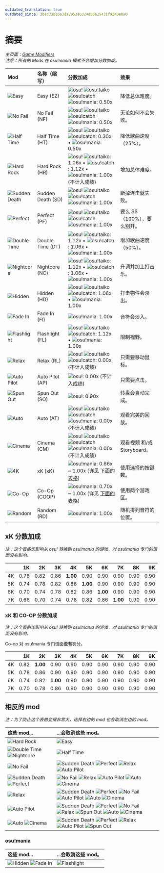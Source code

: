 ```yaml
---
outdated_translation: true
outdated_since: 3bec7abe5a3da2952e6324d55a29431f9240e8a0
---
```


# 摘要

*主页面：[Game Modifiers](/wiki/Game_modifier)*\
*注意：所有的 Mods 在 osu!mania 模式不会增加分数加成。*

| Mod | 名称（缩写） | 分数加成 | 效果 |
| :-- | :-- | :-- | :-- |
| ![Easy](/wiki/shared/mods/EZ.png) | Easy (EZ) | ![][osu!] ![][osu!taiko] ![][osu!catch] ![][osu!mania]: 0.50x | 降低总体难度。 |
| ![No Fail](/wiki/shared/mods/NF.png) | No Fail (NF) | ![][osu!] ![][osu!taiko] ![][osu!catch] ![][osu!mania]: 0.50x | 无论如何不会失败。 |
| ![Half Time](/wiki/shared/mods/HT.png) | Half Time (HT) | ![][osu!] ![][osu!taiko] ![][osu!catch]: 0.30x • ![][osu!mania]: 0.50x | 降低歌曲速度（25%）。 |
| ![Hard Rock](/wiki/shared/mods/HR.png) | Hard Rock (HR) | ![][osu!] ![][osu!taiko]: 1.06x • ![][osu!catch]: 1.12x • ![][osu!mania]: 1.00x (不计入成绩) | 增加总体难度。 |
| ![Sudden Death](/wiki/shared/mods/SD.png) | Sudden Death (SD) | ![][osu!] ![][osu!taiko] ![][osu!catch] ![][osu!mania]: 1.00x | 断掉连击就失败。 |
| ![Perfect](/wiki/shared/mods/PF.png) | Perfect (PF) | ![][osu!] ![][osu!taiko] ![][osu!catch] ![][osu!mania]: 1.00x | 要么 SS（100%），要么别开。 |
| ![Double Time](/wiki/shared/mods/DT.png) | Double Time (DT) | ![][osu!] ![][osu!taiko]: 1.12x • ![][osu!catch]: 1.06x • ![][osu!mania]: 1.00x | 增加歌曲速度（50%）。 |
| ![Nightcore](/wiki/shared/mods/NC.png) | Nightcore (NC) | ![][osu!] ![][osu!taiko]: 1.12x • ![][osu!catch]: 1.06x • ![][osu!mania]: 1.00x | 升调并加上打击乐。 |
| ![Hidden](/wiki/shared/mods/HD.png) | Hidden (HD) | ![][osu!] ![][osu!taiko] ![][osu!catch]: 1.06x • ![][osu!mania]: 1.00x | 打击物件会淡出。 |
| ![Fade In](/wiki/shared/mods/FI.png) | Fade In (FI) | ![][osu!mania]: 1.00x | 音符会淡入。 |
| ![Flashlight](/wiki/shared/mods/FL.png) | Flashlight (FL) | ![][osu!] ![][osu!taiko] ![][osu!catch]: 1.12x • ![][osu!mania]: 1.00x | 限制视野。 |
| ![Relax](/wiki/shared/mods/RL.png) | Relax (RL) | ![][osu!] ![][osu!taiko] ![][osu!catch]: 0.00x (不计入成绩) | 只需要移动鼠标。 |
| ![Auto Pilot](/wiki/shared/mods/AP.png) | Auto Pilot (AP) | ![][osu!]: 0.00x (不计入成绩) | 只需要点击。 |
| ![Spun Out](/wiki/shared/mods/SO.png) | Spun Out (SO) | ![][osu!]: 0.90x | 转盘会自动完成。 |
| ![Auto](/wiki/shared/mods/AT.png) | Auto (AT) | ![][osu!] ![][osu!taiko] ![][osu!catch] ![][osu!mania]: 0.00x (不计入成绩) | 观看完美的回放。 |
| ![Cinema](/wiki/shared/mods/CM.png) | Cinema (CM) | ![][osu!] ![][osu!taiko] ![][osu!catch] ![][osu!mania]: 0.00x (不计入成绩) | 观看视频 和/或 Storyboard。 |
| ![4K](/wiki/shared/mods/4K.png) | xK (xK) | ![][osu!mania]: 0.66x ~ 1.00x (详见 [下面的表格](#xk-分数加成)) | 使用选择的按键数。 |
| ![Co-Op](/wiki/shared/mods/CP.png) | Co-Op (COOP) | ![][osu!mania]: 0.70x ~ 1.00x (详见 [下面的表格](#xk-和-co-op-分数加成)) | 使用两个游戏区。 |
| ![Random](/wiki/shared/mods/RD.png) | Random (RD) | ![][osu!mania]: 1.00x | 随机排列音符的位置。 |

## xK 分数加成

*注：这个表格仅影响从 osu! 转换到 osu!mania 的游戏，对 osu!mania 专门的谱面没有影响。*

|  | 1K | 2K | 3K | 4K | 5K | 6K | 7K | 8K | 9K |
| :-: | --: | --: | --: | --: | --: | --: | --: | --: | --: |
| 4K | 0.78 | 0.82 | 0.86 | **1.00** | 0.90 | 0.90 | 0.90 | 0.90 | 0.90 |
| 5K | 0.74 | 0.78 | 0.82 | 0.86 | **1.00** | 0.90 | 0.90 | 0.90 | 0.90 |
| 6K | 0.70 | 0.74 | 0.78 | 0.82 | 0.86 | **1.00** | 0.90 | 0.90 | 0.90 |
| 7K | 0.66 | 0.70 | 0.74 | 0.78 | 0.82 | 0.86 | **1.00** | 0.90 | 0.90 |

### xK 和 CO-OP 分数加成

*注：这个表格仅影响从 osu! 转换到 osu!mania 的游戏，对 osu!mania 专门的谱面没有影响。*

Co-op 对 osu!mania 专门谱面**没有**罚分。

|  | 1K | 2K | 3K | 4K | 5K | 6K | 7K | 8K | 9K |
| :-: | --: | --: | --: | --: | --: | --: | --: | --: | --: |
| 4K | 0.82 | **1.00** | 0.90 | 0.90 | 0.90 | 0.90 | 0.90 | 0.90 | 0.90 |
| 5K | 0.78 | 0.86 | 0.90 | 0.90 | 0.90 | 0.90 | 0.90 | 0.90 | 0.90 |
| 6K | 0.74 | 0.82 | **1.00** | 0.90 | 0.90 | 0.90 | 0.90 | 0.90 | 0.90 |
| 7K | 0.70 | 0.78 | 0.86 | 0.90 | 0.90 | 0.90 | 0.90 | 0.90 | 0.90 |

## 相反的 mod

*注：为了防止这个表格变得非常大，选择右边的 mod 也会取消左边的 mod。*

| 这些 mod... | ...会取消这些 mod。 |
| :-- | :-- |
| ![Hard Rock](/wiki/shared/mods/HR.png) | ![Easy](/wiki/shared/mods/EZ.png) |
| ![Double Time](/wiki/shared/mods/DT.png) ![Nightcore](/wiki/shared/mods/NC.png) | ![Half Time](/wiki/shared/mods/HT.png) |
| ![No Fail](/wiki/shared/mods/NF.png) | ![Sudden Death](/wiki/shared/mods/SD.png) ![Perfect](/wiki/shared/mods/PF.png) ![Relax](/wiki/shared/mods/RL.png) ![Auto Pilot](/wiki/shared/mods/AP.png) |
| ![Sudden Death](/wiki/shared/mods/SD.png) ![Perfect](/wiki/shared/mods/PF.png) | ![No Fail](/wiki/shared/mods/NF.png) ![Relax](/wiki/shared/mods/RL.png) ![Auto Pilot](/wiki/shared/mods/AP.png) ![Auto](/wiki/shared/mods/AT.png) ![Cinema](/wiki/shared/mods/CM.png) |
| ![Relax](/wiki/shared/mods/RL.png) | ![Sudden Death](/wiki/shared/mods/SD.png) ![Perfect](/wiki/shared/mods/PF.png) ![No Fail](/wiki/shared/mods/NF.png) ![Auto Pilot](/wiki/shared/mods/AP.png) ![Auto](/wiki/shared/mods/AT.png) ![Cinema](/wiki/shared/mods/CM.png) |
| ![Auto Pilot](/wiki/shared/mods/AP.png) | ![Sudden Death](/wiki/shared/mods/SD.png) ![Perfect](/wiki/shared/mods/PF.png) ![No Fail](/wiki/shared/mods/NF.png) ![Relax](/wiki/shared/mods/RL.png) ![Spun Out](/wiki/shared/mods/SO.png) ![Auto](/wiki/shared/mods/AT.png) ![Cinema](/wiki/shared/mods/CM.png) |
| ![Auto](/wiki/shared/mods/AT.png) ![Cinema](/wiki/shared/mods/CM.png) | ![Sudden Death](/wiki/shared/mods/SD.png) ![Perfect](/wiki/shared/mods/PF.png) ![Relax](/wiki/shared/mods/RL.png) ![Auto Pilot](/wiki/shared/mods/AP.png) ![Spun Out](/wiki/shared/mods/SO.png) |

### osu!mania

| 这些 mod... | ...会取消这些 mod。 |
| :-- | :-- |
| ![Hidden](/wiki/shared/mods/HD.png) ![Fade In](/wiki/shared/mods/FI.png) | ![Flashlight](/wiki/shared/mods/FL.png) |

[osu!]: /wiki/shared/mode/osu.png "osu!"
[osu!taiko]: /wiki/shared/mode/taiko.png "osu!taiko"
[osu!catch]: /wiki/shared/mode/catch.png "osu!catch"
[osu!mania]: /wiki/shared/mode/mania.png "osu!mania"
